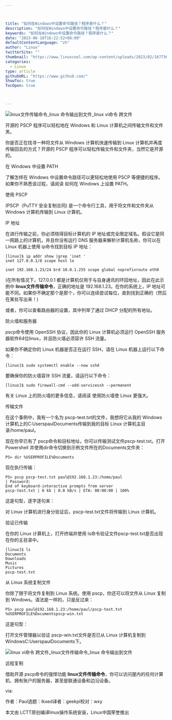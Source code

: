 ```yaml
---



title: "如何在Windows中设置命令路径？程序是什么？"
description: "如何在Windows中设置命令路径？程序是什么？"
keywords: "如何在Windows中设置命令路径？程序是什么？"
date: "2023-06-18T16:22:52+08:00"
defaultContentLanguage: "zh"
author: "Linux"
twitterSite: ""
thumbnail: "https://www.linuxcool.com/wp-content/uploads/2023/02/1677362928141_0.jpg"
categories:
  - Linux
type: article
githubURL: "https://www.github.com/"
ShowToc: true
TocOpen: true



---
```


![linux文件传输命令_linux 命令输出到文件_linux vi命令 跨文件](https://www.linuxcool.com/wp-content/uploads/2023/02/1677362928141_0.jpg)

开源的 PSCP 程序可以轻松地在 Windows 和 Linux 计算机之间传输文件和文件夹。

你是否正在找寻一种将文件从 Windows 计算机快速传输到 Linux 计算机并再度传输回去的方式？开源的 PSCP 程序可以轻松传输文件和文件夹，当然它是开源的。

在 Windows 中设置 PATH

了解怎样在 Windows 中设置命令路径可以更轻松地使用 PSCP 等便捷的程序。如果你不熟悉该过程，请阅读 如何在 Windows 上设置 PATH。

使用 PSCP

(PSCP（PuTTY 安全复制合同) 是一个命令行工具，用于将文件和文件夹从 Windows 计算机传输到 Linux 计算机。

IP 地址

在进行传输之前，你必须晓得目标计算机的 IP 地址或完全限定域名。假设它是同一网路上的计算机，并且你没有运行 DNS 服务器来解析计算机名称，你可以在 Linux 机器上使用 ip命令找到目标 IP 地址：

```
[linux]$ ip addr show |grep 'inet '
inet 127.0.0.1/8 scope host lo

inet 192.168.1.23/24 brd 10.0.1.255 scope global noprefixroute eth0
```

(在所有情况下，127.0.0.1 都是计算机仅用于与自身通讯的环回地址，因此在此示例中 **linux文件传输命令**，正确的地址是 192.168.1.23。在你的系统上，IP 地址可能不同。如果你不确定那个是那个，你可以连续尝试每位，直到找到正确的（然后在某处写出来！) 

或者，你可以查看路由器的设置，其中列举了通过 DHCP 分配的所有地址。

防火墙和服务器

pscp命令使用 OpenSSH 协议，因此你的 Linux 计算机必须运行 OpenSSH 服务器软件64位linux，并且防火墙必须容许 SSH 流量。

如果你不确定你的 Linux 机器是否正在运行 SSH，请在 Linux 机器上运行以下命令：

```
[linux]$ sudo systemctl enable --now sshd
```

要确保你的防火墙容许 SSH 流量，请运行以下命令：

```
[linux]$ sudo firewall-cmd --add-servicessh --permanent
```

有关 Linux 上的防火墙的更多信息，请阅读 使用防火墙使 Linux 更强大。

传输文件

在这个事例中，我有一个名为 pscp-test.txt的文件，我想将它从我的 Windows 计算机上的C:UserspaulDocuments传输到我的目标 Linux 计算机主目录/home/paul。

现在你早已有了 pscp命令和目标地址，你可以传输测试文件pscp-test.txt。打开 Powershell 并使用dir命令切换到示例文件所在的Documents文件夹：

```
PS> dir %USERPROFILE%Documents
```

现在执行传输：

```
PS> pscp pscp-test.txt paul@192.168.1.23:/home/paul
| Password:
End of keyboard-interactive prompts from server
pscp-test.txt | 0 kb | 0.0 kB/s | ETA: 00:00:00 | 100%
```

这是句型，逐字逐句来：

对 Linux 计算机进行身分验证后，pscp-test.txt文件将传输到 Linux 计算机。

验证已传输

在你的 Linux 计算机上，打开终端并使用 ls命令验证文件pscp-test.txt是否出现在你的主目录中。

```
[linux]$ ls
Documents
Downloads
Music
Pictures
pscp-test.txt
```

从 Linux 系统复制文件

你除了限于将文件复制到 Linux 系统。使用 pscp，你还可以将文件从 Linux 复制到 Windows。语法是一样的，只是反过来：

```
PS> pscp paul@192.168.1.23:/home/paul/pscp-test.txt %USERPROFILE%Documentspscp-win.txt
```

这是句型：

打开文件管理器以验证 pscp-win.txt文件是否已从 Linux 计算机复制到 WindowsC:UserspaulDocuments下。

![linux vi命令 跨文件_linux文件传输命令_linux 命令输出到文件](https://www.linuxcool.com/wp-content/uploads/2023/02/1677362928141_2.png)

远程复制

借助开源 pscp命令的强悍功能 **linux文件传输命令**，你可以访问屋内的任何计算机、拥有账户的服务器，甚至是联通设备和边沿设备。

via:

作者：Paul选题：lkxed译者：geekpi校对：wxy

本文由 LCTT原创编译linux操作系统安装，Linux中国荣誉推出